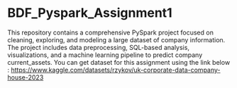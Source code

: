 # BDF_Pyspark_Assignment1
This repository contains a comprehensive PySpark project focused on cleaning, exploring, and modeling a large dataset of company information. The project includes data preprocessing, SQL-based analysis, visualizations, and a machine learning pipeline to predict company current_assets. 
You can get dataset for this assignment using the link below : 
https://www.kaggle.com/datasets/rzykov/uk-corporate-data-company-house-2023
